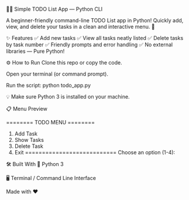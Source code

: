 📝✨ Simple TODO List App — Python CLI

A beginner-friendly command-line TODO List app in Python!
Quickly add, view, and delete your tasks in a clean and interactive menu. 🚀


✨ Features
✅ Add new tasks
✅ View all tasks neatly listed
✅ Delete tasks by task number
✅ Friendly prompts and error handling
✅ No external libraries — Pure Python!

⚙️ How to Run
Clone this repo or copy the code.

Open your terminal (or command prompt).

Run the script:
python todo_app.py

💡 Make sure Python 3 is installed on your machine.


📋 Menu Preview

======== TODO MENU ========
1. Add Task
2. Show Tasks
3. Delete Task
4. Exit
===========================
Choose an option (1-4):



🛠 Built With
🐍 Python 3

🖥️ Terminal / Command Line Interface

Made with ❤️ 